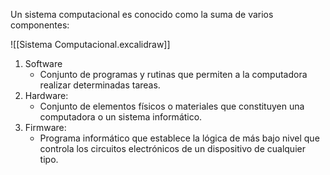 Un sistema computacional es conocido como la suma de varios componentes: 

![[Sistema Computacional.excalidraw]]
1. Software 
	- Conjunto de programas y rutinas que permiten a la computadora realizar determinadas tareas.
2. Hardware: 
	- Conjunto de elementos físicos o materiales que constituyen una computadora o un sistema informático.
3. Firmware: 
	- Programa informático que establece la lógica de más bajo nivel que controla los circuitos electrónicos de un dispositivo de cualquier tipo.